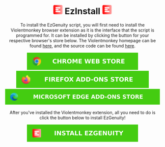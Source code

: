 <!DOCTYPE html>
<html>
<body>
<br/>
<div align="center">
<h1><img src="https://raw.githubusercontent.com/meteor4716/EzGenuity/main/assets/EzLogo-v1.svg" alt="EzLogo" width="30" height="30"> EzInstall <img src="https://raw.githubusercontent.com/meteor4716/EzGenuity/main/assets/EzLogo-v1.svg" alt="EzLogo" width="30" height="30"></h1>
</div>
<p align="center">To install the EzGenuity script, you will first need to install the Violentmonkey browser extension as it is the interface that the script is programmed for. It can be installed by clicking the button for your respective browser's store below. The Violentmonkey homepage can be found <a href="https://violentmonkey.github.io/">here</a>, and the source code can be found <a href="https://github.com/violentmonkey/violentmonkey">here</a>.</p>
<div align="center">
<a href="https://chrome.google.com/webstore/detail/violentmonkey/jinjaccalgkegednnccohejagnlnfdag"><img src="https://raw.githubusercontent.com/meteor4716/EzGenuity/main/assets/vm-cws-v1.svg" alt="Chrome Web Store - Violentmonkey"></a> <a href="https://addons.mozilla.org/firefox/addon/violentmonkey"><img src="https://raw.githubusercontent.com/meteor4716/EzGenuity/main/assets/vm-fas-v1.svg" alt="Firefox Add-ons Store - Violentmonkey"></a> <a href="https://microsoftedge.microsoft.com/addons/detail/eeagobfjdenkkddmbclomhiblgggliao"><img src="https://raw.githubusercontent.com/meteor4716/EzGenuity/main/assets/vm-meas-v1.svg" alt="Microsoft Edge Add-ons Store - Violentmonkey"></a>
</div>
<p align="center">After you've installed the Violentmonkey extension, all you need to do is click the button below to install EzGenuity!</p>
<div align="center">
<a href=""><img src="https://raw.githubusercontent.com/meteor4716/EzGenuity/main/assets/install-ezgenuity-v1.svg" alt="Install EzGenuity"></a>
</div>
</body>
</html>
